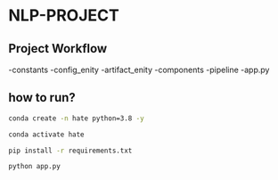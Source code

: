 # NLP-PROJECT


## Project Workflow

-constants
-config_enity
-artifact_enity
-components
-pipeline
-app.py


## how to run?

```bash
conda create -n hate python=3.8 -y
```

```bash
conda activate hate
```

```bash
pip install -r requirements.txt
```

```bash
python app.py
```

